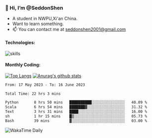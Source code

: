 ### 👋 Hi, I’m @SeddonShen
- A student in NWPU,Xi'an China.
- Want to learn something.
- 📫 You can contact me at seddonshen2001@gmail.com

#### Technologies:

![skills](https://skillicons.dev/icons?i=scala,js,html,css,bootstrap,jquery,c,cpp,cloudflare,django,docker,flask,git,github,githubactions,linux,latex,mysql,nodejs,ps,php,pr,py,raspberrypi,redis,unreal,v,vscode,vue,bash)

#### Monthly Coding:
[![Top Langs](https://github-readme-stats.vercel.app/api/top-langs?username=seddonshen&show_icons=true&locale=en&layout=compact&hide=html&langs_count=8)](https://github.com/SeddonShen/)
[![Anurag's github stats](https://github-readme-stats.vercel.app/api?username=SeddonShen&count_private=true&show_icons=true)](https://github.com/anuraghazra/github-readme-stats)
<!--START_SECTION:waka-->

```txt
From: 17 May 2023 - To: 16 June 2023

Total Time: 22 hrs 3 mins

Python       8 hrs 50 mins   ██████████░░░░░░░░░░░░░░░   40.09 %
Scala        6 hrs 54 mins   ███████▓░░░░░░░░░░░░░░░░░   31.32 %
Text         3 hrs 31 mins   ████░░░░░░░░░░░░░░░░░░░░░   16.00 %
sh           1 hr 15 mins    █▒░░░░░░░░░░░░░░░░░░░░░░░   05.73 %
Bash         39 mins         ▓░░░░░░░░░░░░░░░░░░░░░░░░   03.00 %
```

<!--END_SECTION:waka-->

![WakaTime Daily](https://wakatime.com/share/@seddon2001/61a7e342-5f12-4fea-bf92-1fac161e97d6.svg)
<!---
SeddonShen/SeddonShen is a ✨ special ✨ repository because its `README.md` (this file) appears on your GitHub profile.
You can click the Preview link to take a look at your changes.
--->
